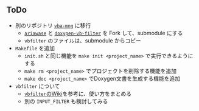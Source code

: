 ## ToDo

- 別のリポジトリ [`vba-mng`](https://github.com/lie/vba-mng) に移行
	- [`ariawase`](https://github.com/vbaidiot/ariawase) と [`doxygen-vb-filter`](https://github.com/sevoku/doxygen-vb-filter) を Fork して、submodule にする
	- `vbfilter` のファイルは、submodule からコピー
- `Makefile` を追加
	- `init.sh` と同じ機能を `make init <project_name>` で実行できるようにする
	- `make rm <project_name>` でプロジェクトを削除する機能を追加
	- `make doc <project_name>` でDoxygen文書を生成する機能を追加
- `vbfilter` について
	- [`vbfilter`のWiki](https://github.com/sevoku/doxygen-vb-filter/wiki/Documenting-your-sources)を参考に、使い方をまとめる
	- 別の `INPUT_FILTER` も検討してみる